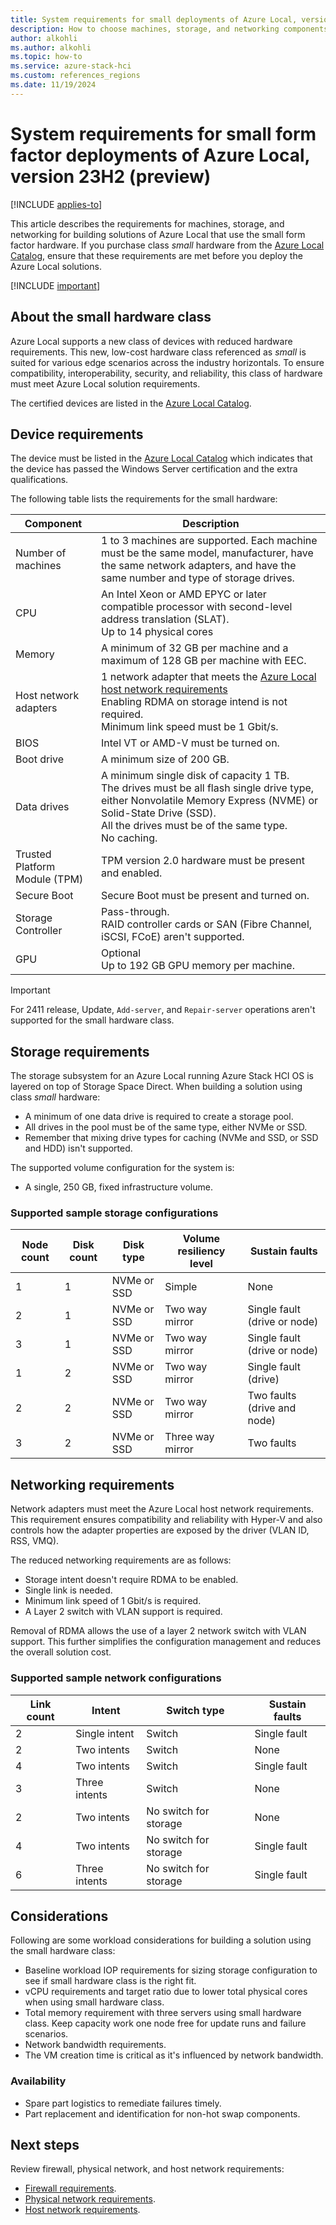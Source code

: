 ```yaml
---
title: System requirements for small deployments of Azure Local, version 23H2 (preview)
description: How to choose machines, storage, and networking components for small deployments of Azure Local, version 23H2 (preview).
author: alkohli
ms.author: alkohli
ms.topic: how-to
ms.service: azure-stack-hci
ms.custom: references_regions
ms.date: 11/19/2024
---
```


# System requirements for small form factor deployments of Azure Local, version 23H2 (preview)

[!INCLUDE [applies-to](../includes/hci-applies-to-23h2.md)]

This article describes the requirements for machines, storage, and networking for building solutions of Azure Local that use the small form factor hardware. If you purchase class *small* hardware from the [Azure Local Catalog](https://aka.ms/AzureStackHCICatalog), ensure that these requirements are met before you deploy the Azure Local solutions.

[!INCLUDE [important](../includes/hci-preview.md)]

## About the small hardware class

Azure Local supports a new class of devices with reduced hardware requirements. This new, low-cost hardware class referenced as *small* is suited for various edge scenarios across the industry horizontals. To ensure compatibility, interoperability, security, and reliability, this class of hardware must meet Azure Local solution requirements.

The certified devices are listed in the [Azure Local Catalog](https://aka.ms/AzureStackHCICatalog).

## Device requirements

The device must be listed in the [Azure Local Catalog](https://aka.ms/AzureStackHCICatalog) which indicates that the device has passed the Windows Server certification and the extra qualifications.

The following table lists the requirements for the small hardware:

| Component | Description |
|-----------|-------|
| Number of machines | 1 to 3 machines are supported. Each machine must be the same model, manufacturer, have the same network adapters, and have the same number and type of storage drives. |
| CPU | An Intel Xeon or AMD EPYC or later compatible processor with second-level address translation (SLAT). <br> Up to 14 physical cores |
| Memory | A minimum of 32 GB per machine and a maximum of 128 GB per machine with EEC. |
| Host network adapters | 1 network adapter that meets the [Azure Local host network requirements](./host-network-requirements.md)<br> Enabling RDMA on storage intend is not required.<br> Minimum link speed must be 1 Gbit/s. |
| BIOS | Intel VT or AMD-V must be turned on.|
| Boot drive | A minimum size of 200 GB.|
| Data drives | A minimum single disk of capacity 1 TB. <br> The drives must be all flash single drive type, either Nonvolatile Memory Express (NVME) or Solid-State Drive (SSD). <br> All the drives must be of the same type. <br> No caching. |
| Trusted Platform Module (TPM) | TPM version 2.0 hardware must be present and enabled. |
| Secure Boot | Secure Boot must be present and turned on. |
| Storage Controller | Pass-through. <br> RAID controller cards or SAN (Fibre Channel, iSCSI, FCoE) aren't supported. |
| GPU | Optional<br>Up to 192 GB GPU memory per machine. |

>[!IMPORTANT]
> For 2411 release, Update, `Add-server`, and `Repair-server` operations aren't supported for the small hardware class.

## Storage requirements

The storage subsystem for an Azure Local running Azure Stack HCI OS is layered on top of Storage Space Direct. When building a solution using class *small* hardware:

- A minimum of one data drive is required to create a storage pool.
- All drives in the pool must be of the same type, either NVMe or SSD.
- Remember that mixing drive types for caching (NVMe and SSD, or SSD and HDD) isn't supported.

The supported volume configuration for the system is:

- A single, 250 GB, fixed infrastructure volume.

### Supported sample storage configurations

| Node count | Disk count | Disk type | Volume resiliency level | Sustain faults |
|------------|------------|-----------|-------------------------|----------------|
| 1 | 1 | NVMe or SSD | Simple | None |
| 2 | 1 | NVMe or SSD | Two way mirror | Single fault (drive or node) |
| 3 | 1 | NVMe or SSD | Two way mirror | Single fault (drive or node) |
| 1 | 2 | NVMe or SSD | Two way mirror | Single fault (drive) |
| 2 | 2 | NVMe or SSD | Two way mirror | Two faults (drive and node) |
| 3 | 2 | NVMe or SSD | Three way mirror | Two faults |

## Networking requirements

Network adapters must meet the Azure Local host network requirements. This requirement ensures compatibility and reliability with Hyper-V and also controls how the adapter properties are exposed by the driver (VLAN ID, RSS, VMQ).

The reduced networking requirements are as follows:

- Storage intent doesn't require RDMA to be enabled.
- Single link is needed.
- Minimum link speed of 1 Gbit/s is required.
- A Layer 2 switch with VLAN support is required.

Removal of RDMA allows the use of a layer 2 network switch with VLAN support. This further simplifies the configuration management and reduces the overall solution cost.

### Supported sample network configurations

| Link count | Intent | Switch type | Sustain faults |
|------------|--------|-------------|----------------|
| 2 | Single intent | Switch | Single fault |
| 2 | Two intents | Switch | None |
| 4 | Two intents | Switch | Single fault |
| 3 | Three intents | Switch | None |
| 2 | Two intents | No switch for storage | None |
| 4 | Two intents | No switch for storage | Single fault |
| 6 | Three intents | No switch for storage | Single fault |

## Considerations

Following are some workload considerations for building a solution using the small hardware class:

- Baseline workload IOP requirements for sizing storage configuration to see if small hardware class is the right fit.
- vCPU requirements and target ratio due to lower total physical cores when using small hardware class.
- Total memory requirement with three servers using small hardware class. Keep capacity work one node free for update runs and failure scenarios.
- Network bandwidth requirements.
- The VM creation time is critical as it's influenced by network bandwidth.

### Availability

- Spare part logistics to remediate failures timely.
- Part replacement and identification for non-hot swap components.


<!--## Azure requirements

Here are the Azure requirements for your Azure Local instance:

- **Azure subscription**: If you don't already have an Azure account, [create one](https://azure.microsoft.com/). You can use an existing subscription of any type:

   - Free account with Azure credits [for students](https://azure.microsoft.com/free/students/) or [Visual Studio subscribers](https://azure.microsoft.com/pricing/member-offers/credit-for-visual-studio-subscribers/).
   - [Pay-as-you-go](https://azure.microsoft.com/pricing/purchase-options/pay-as-you-go/) subscription with credit card.
   - Subscription obtained through an Enterprise Agreement (EA).
   - Subscription obtained through the Cloud Solution Provider (CSP) program.

- **Azure permissions**: Make sure that you're assigned the required roles and permissions for registration and deployment. For information on how to assign permissions, see [Assign Azure permissions for registration](../deploy/deployment-arc-register-server-permissions.md#assign-required-permissions-for-deployment).

- **Azure regions**: Azure Local is supported for the following regions:

   - East US
   - West Europe
   - Australia East
   - Southeast Asia
   - India Central
   - Canada Central
   - Japan East
   - South Central US


    > [!NOTE]
    > Host-bus adapter (HBA) cards must implement simple pass-through mode for any storage devices used for Storage Spaces Direct.

For more feature-specific requirements for Hyper-V, see [System requirements for Hyper-V on Windows Server](/windows-server/virtualization/hyper-v/system-requirements-for-hyper-v-on-windows).

## Networking requirements

An Azure Local instance requires a reliable high-bandwidth, low-latency network connection between each machine.

Verify that physical switches in your network are configured to allow traffic on any VLANs you use. For more information, see [Physical network requirements for Azure Local](../concepts/physical-network-requirements.md). -->


## Next steps

Review firewall, physical network, and host network requirements:

- [Firewall requirements](./firewall-requirements.md).
- [Physical network requirements](./physical-network-requirements.md).
- [Host network requirements](./host-network-requirements.md).
